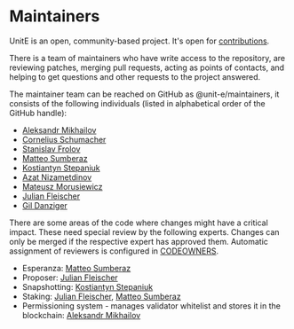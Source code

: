 # Maintainers

UnitE is an open, community-based project. It's open for [contributions](CONTRIBUTING.md).

There is a team of maintainers who have write access to the repository, are reviewing patches, merging pull requests, acting as points of contacts, and helping to get questions and other requests to the project answered.

The maintainer team can be reached on GitHub as @unit-e/maintainers, it consists of the following individuals (listed in alphabetical order of the GitHub handle):

* [Aleksandr Mikhailov](https://github.com/AM5800)
* [Cornelius Schumacher](https://github.com/cornelius)
* [Stanislav Frolov](https://github.com/frolosofsky)
* [Matteo Sumberaz](https://github.com/Gnappuraz)
* [Kostiantyn Stepaniuk](https://github.com/kostyantyn)
* [Azat Nizametdinov](https://github.com/Nizametdinov)
* [Mateusz Morusiewicz](https://github.com/Ruteri)
* [Julian Fleischer](https://github.com/scravy)
* [Gil Danziger](https://github.com/thothd)

There are some areas of the code where changes might have a critical impact. These need special review by the following experts. Changes can only be merged if the respective expert has approved them. Automatic assignment of reviewers is configured in [CODEOWNERS](.github/CODEOWNERS).

* Esperanza: [Matteo Sumberaz](https://github.com/Gnappuraz)
* Proposer: [Julian Fleischer](https://github.com/scravy)
* Snapshotting: [Kostiantyn Stepaniuk](https://github.com/kostyantyn)
* Staking: [Julian Fleischer](https://github.com/scravy), [Matteo Sumberaz](https://github.com/Gnappuraz)
* Permissioning system - manages validator whitelist and stores it in the blockchain: [Aleksandr Mikhailov](https://github.com/AM5800)
